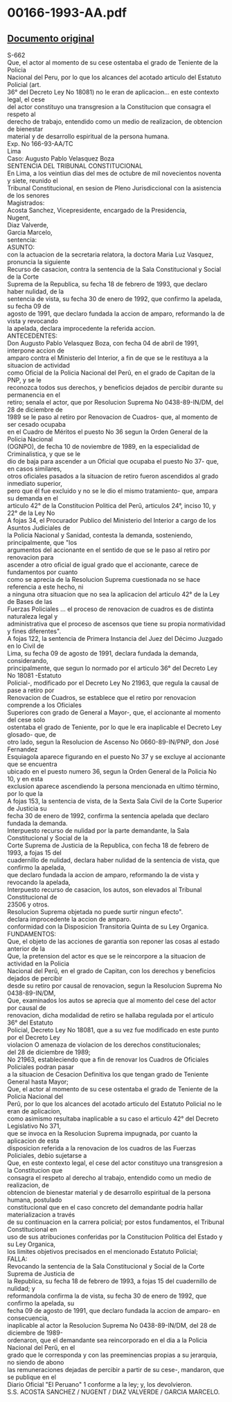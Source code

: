 
00166-1993-AA.pdf
=================
  
[Documento original](https://tc.gob.pe/jurisprudencia/1997/00166-1993-AA.pdf)  
---  
S-662  
Que, el actor al momento de su cese ostentaba el grado de Teniente de la Policia  
Nacional del Peru, por lo que los alcances del acotado articulo del Estatuto Policial (art.  
36° del Decreto Ley No 18081) no le eran de aplicacion... en este contexto legal, el cese  
del actor constituyo una transgresion a la Constitucion que consagra el respeto al  
derecho de trabajo, entendido como un medio de realizacion, de obtencion de bienestar  
material y de desarrollo espiritual de la persona humana.  
Exp. No 166-93-AA/TC  
Lima  
Caso: Augusto Pablo Velasquez Boza  
SENTENCIA DEL TRIBUNAL CONSTITUCIONAL  
En Lima, a los veintiun dias del mes de octubre de mil novecientos noventa y siete, reunido el  
Tribunal Constitucional, en sesion de Pleno Jurisdiccional con la asistencia de los senores  
Magistrados:  
Acosta Sanchez, Vicepresidente, encargado de la Presidencia,  
Nugent,  
Diaz Valverde,  
Garcia Marcelo,  
sentencia:  
ASUNTO:  
con la actuacion de la secretaria relatora, la doctora Maria Luz Vasquez, pronuncia la siguiente  
Recurso de casacion, contra la sentencia de la Sala Constitucional y Social de la Corte  
Suprema de la Republica, su fecha 18 de febrero de 1993, que declaro haber nulidad, de la  
sentencia de vista, su fecha 30 de enero de 1992, que confirmo la apelada, su fecha 09 de  
agosto de 1991, que declaro fundada la accion de amparo, reformando la de vista y revocando  
la apelada, declara improcedente la referida accion.  
ANTECEDENTES:  
Don Augusto Pablo Velasquez Boza, con fecha 04 de abril de 1991, interpone accion de  
amparo contra el Ministerio del Interior, a fin de que se le restituya a la situacion de actividad  
como Oficial de la Policia Nacional del Perû, en el grado de Capitan de la PNP, y se le  
reconozca todos sus derechos, y beneficios dejados de percibir durante su permanencia en el  
retiro; senala el actor, que por Resolucion Suprema No 0438-89-IN/DM, del 28 de diciembre de  
1989 se le paso al retiro por Renovacion de Cuadros- que, al momento de ser cesado ocupaba  
en el Cuadro de Méritos el puesto No 36 segun la Orden General de la Policia Nacional  
(OGNPO), de fecha 10 de noviembre de 1989, en la especialidad de Criminalistica, y que se le  
dio de baja para ascender a un Oficial que ocupaba el puesto No 37- que, en casos similares,  
otros oficiales pasados a la situacion de retiro fueron ascendidos al grado inmediato superior,  
pero que él fue excluido y no se le dio el mismo tratamiento- que, ampara su demanda en el  
articulo 42° de la Constitucion Politica del Perû, articulos 24°, inciso 10, y 22° de la Ley No  
A fojas 34, el Procurador Publico del Ministerio del Interior a cargo de los Asuntos Judiciales de  
la Policia Nacional y Sanidad, contesta la demanda, sosteniendo, principalmente, que "los  
argumentos del accionante en el sentido de que se le paso al retiro por renovacion para  
ascender a otro oficial de igual grado que el accionante, carece de fundamentos por cuanto  
como se aprecia de la Resolucion Suprema cuestionada no se hace referencia a este hecho, ni  
a ninguna otra situacion que no sea la aplicacion del articulo 42° de la Ley de Bases de las  
Fuerzas Policiales ... el proceso de renovacion de cuadros es de distinta naturaleza legal y  
administrativa que el proceso de ascensos que tiene su propia normatividad y fines diferentes".  
A fojas 122, la sentencia de Primera Instancia del Juez del Décimo Juzgado en lo Civil de  
Lima, su fecha 09 de agosto de 1991, declara fundada la demanda, considerando,  
principalmente, que segun lo normado por el articulo 36° del Decreto Ley No 18081 -Estatuto  
Policial-, modificado por el Decreto Ley No 21963, que regula la causal de pase a retiro por  
Renovacion de Cuadros, se establece que el retiro por renovacion comprende a los Oficiales  
Superiores con grado de General a Mayor-, que, el accionante al momento del cese solo  
ostentaba el grado de Teniente, por lo que le era inaplicable el Decreto Ley glosado- que, de  
otro lado, segun la Resolucion de Ascenso No 0660-89-IN/PNP, don José Fernandez  
Esquiagola aparece figurando en el puesto No 37 y se excluye al accionante que se encuentra  
ubicado en el puesto numero 36, segun la Orden General de la Policia No 10, y en esta  
exclusion aparece ascendiendo la persona mencionada en ultimo término, por lo que la  
A fojas 153, la sentencia de vista, de la Sexta Sala Civil de la Corte Superior de Justicia su  
fecha 30 de enero de 1992, confirma la sentencia apelada que declaro fundada la demanda.  
Interpuesto recurso de nulidad por la parte demandante, la Sala Constitucional y Social de la  
Corte Suprema de Justicia de la Republica, con fecha 18 de febrero de 1993, a fojas 15 del  
cuadernillo de nulidad, declara haber nulidad de la sentencia de vista, que confirmo la apelada,  
que declaro fundada la accion de amparo, reformando la de vista y revocando la apelada,  
Interpuesto recurso de casacion, los autos, son elevados al Tribunal Constitucional de  
23506 y otros.  
Resolucion Suprema objetada no puede surtir ningun efecto".  
declara improcedente la accion de amparo.  
conformidad con la Disposicion Transitoria Quinta de su Ley Organica.  
FUNDAMENTOS:  
Que, el objeto de las acciones de garantia son reponer las cosas al estado anterior de la  
Que, la pretension del actor es que se le reincorpore a la situacion de actividad en la Policia  
Nacional del Perû, en el grado de Capitan, con los derechos y beneficios dejados de percibir  
desde su retiro por causal de renovacion, segun la Resolucion Suprema No 0438-89-IN/DM,  
Que, examinados los autos se aprecia que al momento del cese del actor por causal de  
renovacion, dicha modalidad de retiro se hallaba regulada por el articulo 36° del Estatuto  
Policial, Decreto Ley No 18081, que a su vez fue modificado en este punto por el Decreto Ley  
violacion O amenaza de violacion de los derechos constitucionales;  
del 28 de diciembre de 1989;  
No 21963, estableciendo que a fin de renovar los Cuadros de Oficiales Policiales podran pasar  
a la situacion de Cesacion Definitiva los que tengan grado de Teniente General hasta Mayor;  
Que, el actor al momento de su cese ostentaba el grado de Teniente de la Policia Nacional del  
Perû, por lo que los alcances del acotado articulo del Estatuto Policial no le eran de aplicacion,  
como asimismo resultaba inaplicable a su caso el articulo 42° del Decreto Legislativo No 371,  
que se invoca en la Resolucion Suprema impugnada, por cuanto la aplicacion de esta  
disposicion referida a la renovacion de los cuadros de las Fuerzas Policiales, debio sujetarse a  
Que, en este contexto legal, el cese del actor constituyo una transgresion a la Constitucion que  
consagra el respeto al derecho al trabajo, entendido como un medio de realizacion, de  
obtencion de bienestar material y de desarrollo espiritual de la persona humana, postulado  
constitucional que en el caso concreto del demandante podria hallar materializacion a través  
de su continuacion en la carrera policial; por estos fundamentos, el Tribunal Constitucional en  
uso de sus atribuciones conferidas por la Constitucion Politica del Estado y su Ley Organica,  
los limites objetivos precisados en el mencionado Estatuto Policial;  
FALLA:  
Revocando la sentencia de la Sala Constitucional y Social de la Corte Suprema de Justicia de  
la Republica, su fecha 18 de febrero de 1993, a fojas 15 del cuadernillo de nulidad; y  
reformandola confirma la de vista, su fecha 30 de enero de 1992, que confirmo la apelada, su  
fecha 09 de agosto de 1991, que declaro fundada la accion de amparo- en consecuencia,  
inaplicable al actor la Resolucion Suprema No 0438-89-IN/DM, del 28 de diciembre de 1989-  
ordenaron, que el demandante sea reincorporado en el dia a la Policia Nacional del Perû, en el  
grado que le corresponda y con las preeminencias propias a su jerarquia, no siendo de abono  
las remuneraciones dejadas de percibir a partir de su cese-, mandaron, que se publique en el  
Diario Oficial "El Peruano" 1 conforme a la ley; y, los devolvieron.  
S.S. ACOSTA SANCHEZ / NUGENT / DIAZ VALVERDE / GARCIA MARCELO.